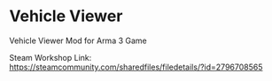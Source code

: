 # Vehicle Viewer
Vehicle Viewer Mod for Arma 3 Game

Steam Workshop Link:
https://steamcommunity.com/sharedfiles/filedetails/?id=2796708565
